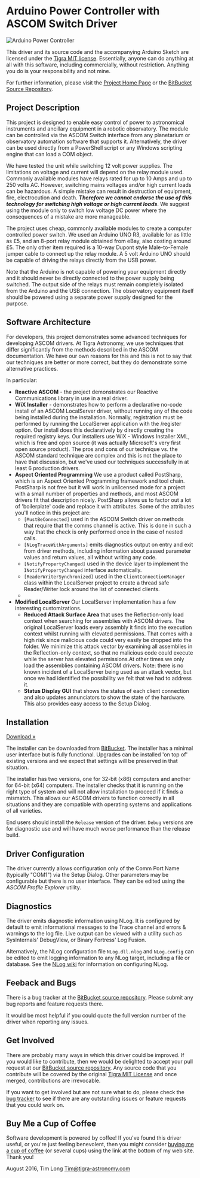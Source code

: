 Arduino Power Controller with ASCOM Switch Driver
=================================================

![Arduino Power Controller][image]

This driver and its source code and the accompanying Arduino Sketch are licensed under the [Tigra MIT license][license]. Essentially, anyone can do anything at all with this software, including commercially, without restriction. Anything you do is your responsibility and not mine.

For further information, please visit the [Project Home Page][project] or the [BitBucket Source Repository][source].

Project Description
-------------------

This project is designed to enable easy control of power to astronomical instruments and ancillary
equipment in a robotic observatory. The module can be controlled via the ASCOM Switch interface
from any planetarium or observatory automation software that supports it. Alternatively, the driver
can be used directly from a PowerShell script or any Windows scripting engine that can load a COM object.  

We have tested the unit while switching 12 volt power supplies. The limitations on voltage and
current will depend on the relay module used. Commonly available modules have relays rated for
up to 10 Amps and up to 250 volts AC. However, switching mains voltages and/or high current loads
can be hazardous. A simple mistake can result in destruction of equipment, fire, electrocution 
and death. ***Therefore we cannot endorse the use of this technology for switching high voltage or high
current loads***. We suggest using the module only to switch low voltage DC power where the consequences
of a mistake are more manageable.

The project uses cheap, commonly available modules to create a computer controlled power switch.
We used an Arduino UNO R3, available for as little as £5, and an 8-port relay module obtained
from eBay, also costing around £5. The only other item required is a 10-way Dupont style Male-to-Female
jumper cable to connect up the relay module. A 5 volt Arduino UNO should be capable of driving
the relays directly from the USB power.

Note that the Arduino is not capable of powering your equipment directly and it should never be
directly connected to the power supply being switched. The output side of the relays must remain completely isolated from the Arduino and the USB connection. The observatory equipment itself should be powered using a separate power supply designed for the purpose.

Software Architecture
---------------------

For developers, this project demonstrates some advanced techniques for developing ASCOM drivers. At Tigra Astronomy, we use techniques that differ significantly from the methods described in the ASCOM documentation. We have our own reasons for this and this is not to say that our techniques are better or more correct, but they do demonstrate some alternative practices.

In particular:

- **Reactive ASCOM** - the project demonstrates our Reactive Communications library in use in a real driver.
- **WiX Installer** - demonstrates how to perform a declarative no-code install of an ASCOM LocalServer driver, without running any of the code being installed during the installation. Normally, registration must be performed by running the LocalServer application with the /register option. Our install does this declaratively by directly creating the required registry keys. Our installers use WiX - Windows Installer XML, which is free and open source (it was actually Microsoft's very first open source product). The pros and cons of our technique vs. the ASCOM standard technique are complex and this is not the place to have that discussion, but we've used our techniques successfully in at least 6 production drivers.
- **Aspect Oriented Programming** We use a product called PostSharp, which is an Aspect Oriented Programming framework and tool chain. PostSharp is not free but it will work in unlicensed mode for a project with a small number of properties and methods, and most ASCOM drivers fit that description nicely. PostSharp allows us to factor out a lot of 'boilerplate' code and replace it with attributes. Some of the attributes you'll notice in this project are:
	- `[MustBeConnected]` used in the ASCOM Switch driver on methods that require that the comms channel is active. This is done in such a way that the check is only performed once in the case of nested calls.
	- `[NLogTraceWithArguments]` emits diagnostics output on entry and exit from driver methods, including information about passed parameter values and return values, all without writing any code.
	- `[NotifyPropertyChanged]` used in the device layer to implement the `INotifyPropertyChanged` interface automatically. 
	- `[ReaderWriterSynchronized]` used in the `ClientConnectionManager` class within the LocalServer project to create a thread safe Reader/Writer lock around the list of connected clients. 
	- 
- **Modified LocalServer** Our LocalServer implementation has a few interesting customizations.
	- **Reduced Attack Surface Area** that uses the Reflection-only load context when searching for assemblies with ASCOM drivers. The original LocalServer loads every assembly it finds into the execution context whilst running with elevated permissions. That comes with a high risk since malicious code could very easily be dropped into the folder. We minimize this attack vector by examining all assemblies in the Reflection-only context, so that no malicious code could execute while the server has elevated permissions.At other times we only load the assemblies containing ASCOM drivers. Note: there is no known incident of a LocalServer being used as an attack vector, but once we had identified the possibility we felt that we had to address it.
	- **Status Display GUI** that shows the status of each client connection and also updates annunciators to show the state of the hardware. This also provides easy access to the Setup Dialog.


Installation
------------

<a href="https://bitbucket.org/tigra-astronomy/ta.arduinopowercontroller-ascom-switch-driver/downloads/" class="btn btn-info" target="new">Download &raquo;</a>

The installer can be downloaded from [BitBucket][download]. The installer has a minimal user interface but is fully functional. Upgrades can be installed 'on top of' existing versions and we expect that settings will be preserved in that situation.

The installer has two versions, one for 32-bit (x86) computers and another for 64-bit (x64) computers. The installer checks that it is running on the right type of system and will not allow installation to proceed if it finds a mismatch. This allows our ASCOM drivers to function correctly in all situations and they are compatible with operating systems and applications of all varieties.

<span class="text-danger">End users should install the `Release` version of the driver. `Debug` versions are for diagnostic use and will have much worse performance than the release build.</span>

Driver Configuration
--------------------

The driver currently allows configuration only of the Comm Port Name (typically "COM1") via the Setup Dialog. Other parameters may be configurable but there is no user interface. They can be edited using the *ASCOM Profile Explorer* utility.

Diagnostics
-----------

The driver emits diagnostic information using NLog. It is configured by default to emit informational messages to the Trace channel and errors & warnings to the log file. Live output can be viewed with a utility such as SysInternals' DebugView, or Binary Fortress' Log Fusion.

Alternatively, the NLog configuration file `NLog.dll.nlog` and `NLog.config` can be edited to emit logging information to any NLog target, including a file or database. See the [NLog wiki][nlog] for information on configuring NLog.

Feeback and Bugs
----------------

There is a bug tracker at the [BitBucket source repository][source]. Please submit any bug reports and feature requests there.

It would be most helpful if you could quote the full version number of the driver when reporting any issues.

Get Involved
------------

There are probably many ways in which this driver could be improved. If you would like to contribute, then we would be delighted to accept your pull request at our [BitBucket source repository][source]. Any source code that you contribute will be covered by the original [Tigra MIT License][license] and once merged, contributions are irrevocable.

If you want to get involved but are not sure what to do, please check the [bug tracker][source] to see if there are any outstanding issues or feature requests that you could work on.

Buy Me a Cup of Coffee
----------------------

Software development is powered by coffee! If you've found this driver useful, or you're just feeling benevolent, then you might consider [buying me a cup of coffee][coffee] (or several cups) using the link at the bottom of my web site. Thank you!

August 2016, Tim Long <Tim@tigra-astronomy.com>

[license]: https://tigra.mit-license.org/		                   "Tigra Astronomy Open Source License"
[project]: http://tigra-astronomy.com/oss/arduino-power-controller      "Project Home Page at Tigra Astronomy"
[source]:  https://bitbucket.org/account/user/tigra-astronomy/projects/OPC  "BitBucket Git Source Control"
[download]: https://bitbucket.org/tigra-astronomy/ta.arduinopowercontroller-ascom-switch-driver/downloads/ "Download the installer"
[tigra]:   http://tigra-astronomy.com                              "Tigra Astronomy Web Site"
[nlog]:    https://github.com/nlog/nlog/wiki/Configuration-file#targets "NLog Targets"
[coffee]:  http://tigra-astronomy.com/#coffee                      "Buy me a cup of coffee"
[image]:   http://tigra-astronomy.com/Media/TigraAstronomy/site-images/arduino-power-controller/hardware.png  "Arduino Power Controller"
